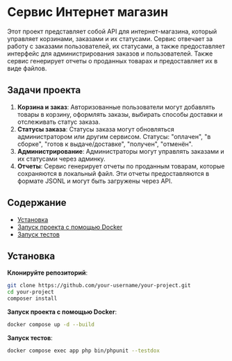 # Сервис Интернет магазин

Этот проект представляет собой API для интернет-магазина, который управляет корзинами, заказами и их статусами. Сервис отвечает за работу с заказами пользователей, их статусами, а также предоставляет интерфейс для администрирования заказов и пользователей. Также сервис генерирует отчеты о проданных товарах и предоставляет их в виде файлов.

## Задачи проекта

1. **Корзина и заказ**: Авторизованные пользователи могут добавлять товары в корзину, оформлять заказы, выбирать способы доставки и отслеживать статус заказа.
2. **Статусы заказа**: Статусы заказа могут обновляться администратором или другим сервисом. Статусы: "оплачен", "в сборке", "готов к выдаче/доставке", "получен", "отменён".
3. **Администрирование**: Администраторы могут управлять заказами и их статусами через админку.
4. **Отчеты**: Сервис генерирует отчеты по проданным товарам, которые сохраняются в локальный файл. Эти отчеты предоставляются в формате JSONL и могут быть загружены через API.

## Содержание

- [Установка](#установка)
- [Запуск проекта с помощью Docker](#запуск-проекта-с-помощью-docker)
- [Запуск тестов](#запуск-тестов)

## Установка

**Клонируйте репозиторий**:
   ```bash
   git clone https://github.com/your-username/your-project.git
   cd your-project
   composer install
   ```

**Запуск проекта с помощью Docker**:
   ```bash
   docker compose up -d --build
   ```

**Запуск тестов**:
   ```bash
   docker compose exec app php bin/phpunit --testdox
   ```

